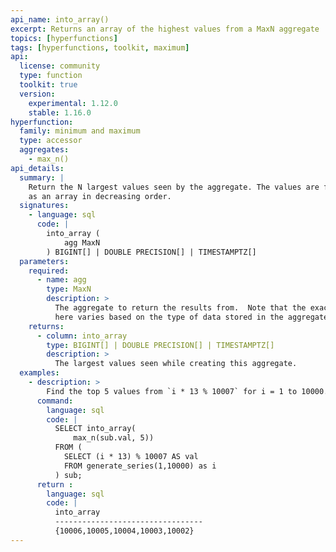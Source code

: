 ```yaml
---
api_name: into_array()
excerpt: Returns an array of the highest values from a MaxN aggregate
topics: [hyperfunctions]
tags: [hyperfunctions, toolkit, maximum]
api:
  license: community
  type: function
  toolkit: true
  version:
    experimental: 1.12.0
    stable: 1.16.0
hyperfunction:
  family: minimum and maximum
  type: accessor
  aggregates:
    - max_n()
api_details:
  summary: |
    Return the N largest values seen by the aggregate. The values are formatted 
    as an array in decreasing order.
  signatures:
    - language: sql
      code: |
        into_array (
            agg MaxN
        ) BIGINT[] | DOUBLE PRECISION[] | TIMESTAMPTZ[]
  parameters:
    required:
      - name: agg
        type: MaxN
        description: >
          The aggregate to return the results from.  Note that the exact type 
          here varies based on the type of data stored in the aggregate.
    returns:
      - column: into_array
        type: BIGINT[] | DOUBLE PRECISION[] | TIMESTAMPTZ[]
        description: >
          The largest values seen while creating this aggregate.
  examples:
    - description: >
        Find the top 5 values from `i * 13 % 10007` for i = 1 to 10000.
      command:
        language: sql
        code: |
          SELECT into_array(
              max_n(sub.val, 5))
          FROM (
            SELECT (i * 13) % 10007 AS val 
            FROM generate_series(1,10000) as i
          ) sub;
      return :
        language: sql
        code: |
          into_array            
          ---------------------------------
          {10006,10005,10004,10003,10002}
---
```


